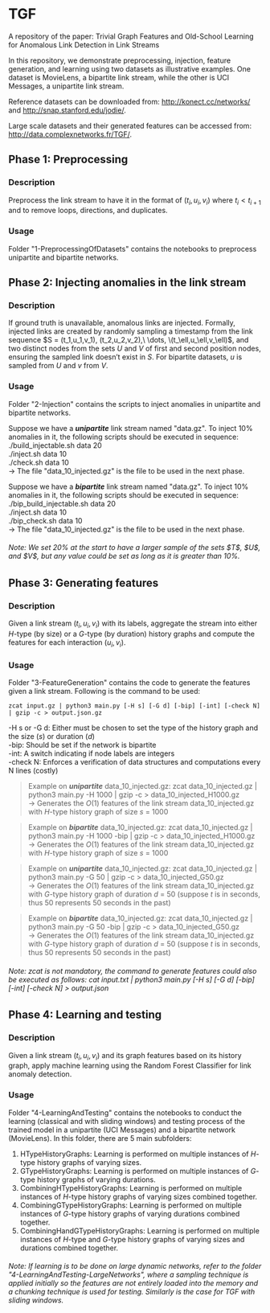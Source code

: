 # TGF
A repository of the paper: Trivial Graph Features and Old-School Learning for Anomalous Link Detection in Link Streams

In this repository, we demonstrate preprocessing, injection, feature generation, and learning using two datasets as illustrative examples. One dataset is MovieLens, a bipartite link stream, while the other is UCI Messages, a unipartite link stream. <br>

Reference datasets can be downloaded from: http://konect.cc/networks/ and http://snap.stanford.edu/jodie/. <br>

Large scale datasets and their generated features can be accessed from: http://data.complexnetworks.fr/TGF/.

## Phase 1: Preprocessing
### Description
Preprocess the link stream to have it in the format of ($`t_i, u_i, v_i`$) where $`t_i < t_{i+1}`$ and to remove loops, directions, and duplicates.

### Usage
Folder "1-PreprocessingOfDatasets" contains the notebooks to preprocess unipartite and bipartite networks.

## Phase 2: Injecting anomalies in the link stream 
### Description
If ground truth is unavailable, anomalous links are injected.
Formally, injected links are created by randomly sampling a timestamp from the link sequence $S = (t_1,u_1,v_1), (t_2,u_2,v_2),\ \dots, \(t_\ell,u_\ell,v_\ell)$, and two distinct nodes from the sets $U$ and $V$ of first and second position nodes, ensuring the sampled link doesn’t exist in $S$. For bipartite datasets, $u$ is sampled from $U$ and $v$ from $V$.

### Usage
Folder "2-Injection" contains the scripts to inject anomalies in unipartite and bipartite networks.

Suppose we have a ___unipartite___ link stream named "data.gz". To inject 10% anomalies in it, the following scripts should be executed in sequence:
./build_injectable.sh data 20 <br>
./inject.sh data 10 <br>
./check.sh data 10 <br>
$\rightarrow$ The file "data_10_injected.gz" is the file to be used in the next phase.

Suppose we have a ___bipartite___ link stream named "data.gz". To inject 10% anomalies in it, the following scripts should be executed in sequence:
./bip_build_injectable.sh data 20 <br>
./inject.sh data 10 <br>
./bip_check.sh data 10 <br>
$\rightarrow$ The file "data_10_injected.gz" is the file to be used in the next phase.

<h6>Note: We set 20% at the start to have a larger sample of the sets $T$, $U$, and $V$, but any value could be set as long as it is greater than 10%.</h6>

## Phase 3: Generating features

### Description
Given a link stream ($`t_i, u_i, v_i`$) with its labels, aggregate the stream into either $H$-type (by size) or a $G$-type (by duration) history graphs and compute the features for each interaction ($`u_i,v_i`$).

### Usage
Folder "3-FeatureGeneration" contains the code to generate the features given a link stream. Following is the command to be used:
```
zcat input.gz | python3 main.py [-H s] [-G d] [-bip] [-int] [-check N] | gzip -c > output.json.gz
```
-H s or -G d: Either must be chosen to set the type of the history graph and the size ($s$) or duration ($d$) <br>
-bip: Should be set if the network is bipartite <br>
-int: A switch indicating if node labels are integers <br>
-check N: Enforces a verification of data structures and computations every N lines (costly)

> Example on ___unipartite___ data_10_injected.gz: zcat data_10_injected.gz | python3 main.py -H 1000 | gzip -c > data_10_injected_H1000.gz <br>
$`\rightarrow`$ Generates the $`O(1)`$ features of the link stream data_10_injected.gz with $H$-type history graph of size $`s`$ = 1000

> Example on ___bipartite___ data_10_injected.gz: zcat data_10_injected.gz | python3 main.py -H 1000 -bip | gzip -c > data_10_injected_H1000.gz <br>
$`\rightarrow`$ Generates the $`O(1)`$ features of the link stream data_10_injected.gz with $H$-type history graph of size $`s`$ = 1000

> Example on ___unipartite___ data_10_injected.gz: zcat data_10_injected.gz | python3 main.py -G 50 | gzip -c > data_10_injected_G50.gz <br>
$`\rightarrow`$ Generates the $`O(1)`$ features of the link stream data_10_injected.gz with $G$-type history graph of duration $`d`$ = 50 (suppose $t$ is in seconds, thus 50 represents 50 seconds in the past)

> Example on ___bipartite___ data_10_injected.gz: zcat data_10_injected.gz | python3 main.py -G 50 -bip | gzip -c > data_10_injected_G50.gz <br>
$`\rightarrow`$ Generates the $`O(1)`$ features of the link stream data_10_injected.gz with $G$-type history graph of duration $`d`$ = 50 (suppose $t$ is in seconds, thus 50 represents 50 seconds in the past)

<h6>Note: zcat is not mandatory, the command to generate features could also be executed as follows: cat input.txt | python3 main.py [-H s] [-G d] [-bip] [-int] [-check N] > output.json</h6>

## Phase 4: Learning and testing

### Description
Given a link stream ($`t_i, u_i, v_i`$) and its graph features based on its history graph, apply machine learning using the Random Forest Classifier for link anomaly detection.

### Usage
Folder "4-LearningAndTesting" contains the notebooks to conduct the learning (classical and with sliding windows) and testing process of the trained model in a unipartite (UCI Messages) and a bipartite network (MovieLens).
In this folder, there are 5 main subfolders:
1. HTypeHistoryGraphs: Learning is performed on multiple instances of $H$-type history graphs of varying sizes.
2. GTypeHistoryGraphs: Learning is performed on multiple instances of $G$-type history graphs of varying durations.
3. CombiningHTypeHistoryGraphs: Learning is performed on multiple instances of $H$-type history graphs of varying sizes combined together.
4. CombiningGTypeHistoryGraphs: Learning is performed on multiple instances of $G$-type history graphs of varying durations combined together.
5. CombiningHandGTypeHistoryGraphs: Learning is performed on multiple instances of $H$-type and $G$-type history graphs of varying sizes and durations combined together.

<h6>Note: If learning is to be done on large dynamic networks, refer to the folder "4-LearningAndTesting-LargeNetworks", where a sampling technique is applied initially so the features are not entirely loaded into the memory and a chunking technique is used for testing. Similarly is the case for TGF with sliding windows. </h6>
